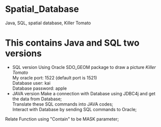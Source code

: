 # Spatial_Database
Java, SQL, spatial database, Killer Tomato

# This contains Java and SQL two versions
* SQL version
Using Oracle SDO_GEOM package to draw a picture _Killer Tomato_<br>
My oracle port: 1522 (default port is 1521)<br>
Database user: kai<br>
Database password: apple<br>
* JAVA version
Make a connection with Database using JDBC4j and get the data from Database;<br>
Translate these SQL commands into JAVA codes;<br>
Interact with Database by sending SQL commands to Oracle;<br>

Relate Function using "Contain" to be MASK parameter;<br>
